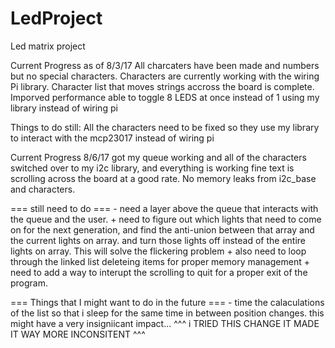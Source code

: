 # LedProject
Led matrix project

Current Progress as of 8/3/17
   All charcaters have been made and numbers but no special characters.
   Characters are currently working with the wiring Pi library.
   Character list that moves strings accross the board is complete.
   Imporved performance able to toggle 8 LEDS at once instead of 1 using my library instead of wiring pi
   
 Things to do still:
    All the characters need to be fixed so they use my library to interact with the mcp23017 instead of wiring pi



Current Progress 8/6/17
   got my queue working and all of the characters switched over to my i2c library, and everything
   is working fine text is scrolling across the board at a good rate. No memory leaks from 
   i2c_base and characters.
   
   === still need to do ===
       - need a layer above the queue that interacts with the queue and the user.
       + need to figure out which lights that need to come on for the next generation, and find
         the anti-union between that array and the current lights on array. and turn those lights
         off instead of the entire lights on array. This will solve the flickering problem
       + also need to loop through the linked list deleteing items for proper memory management
       + need to add a way to interupt the scrolling to quit for a proper exit of the program.

   === Things that I might want to do in the future ===
       - time the calaculations of the list so that i sleep for the same time in between 
         position changes. this might have a very insigniicant impact...
		^^^ i TRIED THIS CHANGE IT MADE IT WAY MORE INCONSITENT ^^^
